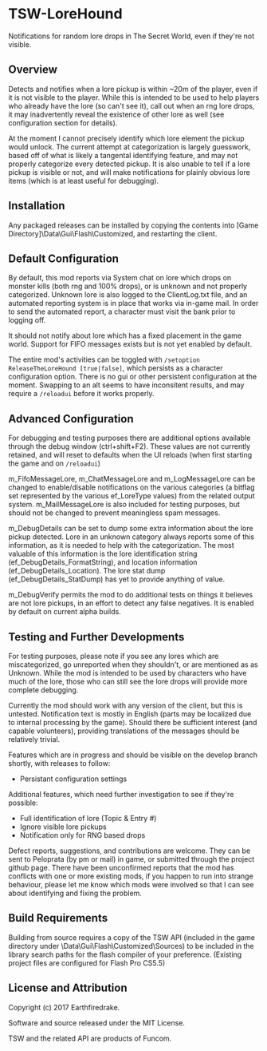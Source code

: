 # TSW-LoreHound
Notifications for random lore drops in The Secret World, even if they're not visible.

## Overview
Detects and notifies when a lore pickup is within ~20m of the player, even if it is not visible to the player. While this is intended to be used to help players who already have the lore (so can't see it), call out when an rng lore drops, it may inadvertently reveal the existence of other lore as well (see configuration section for details).

At the moment I cannot precisely identify which lore element the pickup would unlock. The current attempt at categorization is largely guesswork, based off of what is likely a tangental identifying feature, and may not properly categorize every detected pickup. It is also unable to tell if a lore pickup is visible or not, and will make notifications for plainly obvious lore items (which is at least useful for debugging).

## Installation
Any packaged releases can be installed by copying the contents into [Game Directory]\Data\Gui\Flash\Customized, and restarting the client. 

## Default Configuration
By default, this mod reports via System chat on lore which drops on monster kills (both rng and 100% drops), or is unknown and not properly categorized. Unknown lore is also logged to the ClientLog.txt file, and an automated reporting system is in place that works via in-game mail. In order to send the automated report, a character must visit the bank prior to logging off.

It should not notify about lore which has a fixed placement in the game world. Support for FIFO messages exists but is not yet enabled by default.

The entire mod's activities can be toggled with `/setoption ReleaseTheLoreHound [true|false]`, which persists as a character configuration option. There is no gui or other persistent configuration at the moment. Swapping to an alt seems to have inconsitent results, and may require a `/reloadui` before it works properly.

## Advanced Configuration
For debugging and testing purposes there are additional options available through the debug window (ctrl+shift+F2). These values are not currently retained, and will reset to defaults when the UI reloads (when first starting the game and on `/reloadui`)

m_FifoMessageLore, m_ChatMessageLore and m_LogMessageLore can be changed to enable/disable notifications on the various categories (a bitflag set represented by the various ef_LoreType values) from the related output system. m_MailMessageLore is also included for testing purposes, but should not be changed to prevent meaningless spam messages.

m_DebugDetails can be set to dump some extra information about the lore pickup detected. Lore in an unknown category always reports some of this information, as it is needed to help with the categorization.
The most valuable of this information is the lore identification string (ef_DebugDetails_FormatString), and location information (ef_DebugDetails_Location). The lore stat dump (ef_DebugDetails_StatDump) has yet to provide anything of value.

m_DebugVerify permits the mod to do additional tests on things it believes are not lore pickups, in an effort to detect any false negatives. It is enabled by default on current alpha builds.

## Testing and Further Developments
For testing purposes, please note if you see any lores which are miscategorized, go unreported when they shouldn't, or are mentioned as as Unknown. While the mod is intended to be used by characters who have much of the lore, those who can still see the lore drops will provide more complete debugging.

Currently the mod should work with any version of the client, but this is untested. Notification text is mostly in English (parts may be localized due to internal processing by the game). Should there be sufficient interest (and capable volunteers), providing translations of the messages should be relatively trivial.

Features which are in progress and should be visible on the develop branch shortly, with releases to follow:
+ Persistant configuration settings

Additional features, which need further investigation to see if they're possible:
+ Full identification of lore (Topic & Entry #)
+ Ignore visible lore pickups
+ Notification only for RNG based drops

Defect reports, suggestions, and contributions are welcome. They can be sent to Peloprata (by pm or mail) in game, or submitted through the project github page. There have been unconfirmed reports that the mod has conflicts with one or more existing mods, if you happen to run into strange behaviour, please let me know which mods were involved so that I can see about identifying and fixing the problem.

## Build Requirements
Building from source requires a copy of the TSW API (included in the game directory under \Data\Gui\Flash\Customized\Sources) to be included in the library search paths for the flash compiler of your preference. (Existing project files are configured for Flash Pro CS5.5)

## License and Attribution
Copyright (c) 2017 Earthfiredrake. 

Software and source released under the MIT License.

TSW and the related API are products of Funcom.